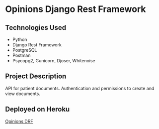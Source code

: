 # Opinions Django Rest Framework

## Technologies Used

- Python
- Django Rest Framework
- PostgreSQL
- Postman
- Psycopg2, Gunicorn, Djoser, Whitenoise

## Project Description

API for patient documents. Authentication and permissions to create and view documents.

## Deployed on Heroku

[Opinions DRF](https://opinions-be.herokuapp.com/)